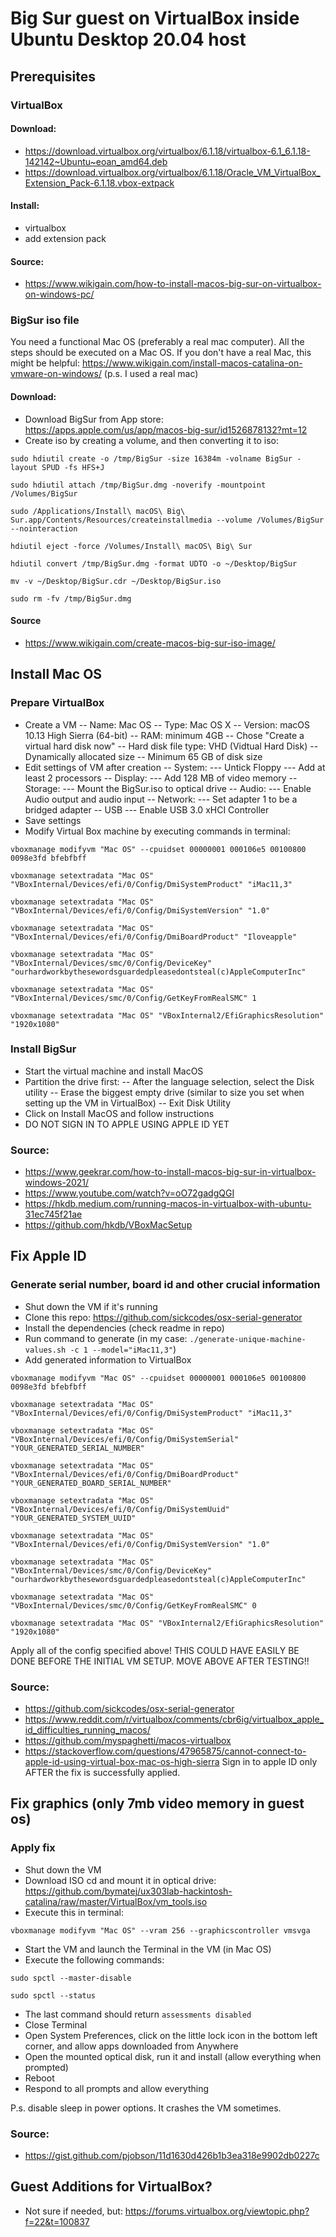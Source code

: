# Big Sur guest on VirtualBox inside Ubuntu Desktop 20.04 host

## Prerequisites
### VirtualBox
#### Download: 
- https://download.virtualbox.org/virtualbox/6.1.18/virtualbox-6.1_6.1.18-142142~Ubuntu~eoan_amd64.deb
- https://download.virtualbox.org/virtualbox/6.1.18/Oracle_VM_VirtualBox_Extension_Pack-6.1.18.vbox-extpack

#### Install: 
- virtualbox
- add extension pack

#### Source:
- https://www.wikigain.com/how-to-install-macos-big-sur-on-virtualbox-on-windows-pc/

### BigSur iso file
You need a functional Mac OS (preferably a real mac computer). 
All the steps should be executed on a Mac OS.
If you don't have a real Mac, this might be helpful: https://www.wikigain.com/install-macos-catalina-on-vmware-on-windows/ (p.s. I used a real mac)

#### Download: 
- Download BigSur from App store: https://apps.apple.com/us/app/macos-big-sur/id1526878132?mt=12
- Create iso by creating a volume, and then converting it to iso: 
```
sudo hdiutil create -o /tmp/BigSur -size 16384m -volname BigSur -layout SPUD -fs HFS+J
```

```
sudo hdiutil attach /tmp/BigSur.dmg -noverify -mountpoint /Volumes/BigSur
```

```
sudo /Applications/Install\ macOS\ Big\ Sur.app/Contents/Resources/createinstallmedia --volume /Volumes/BigSur --nointeraction
```

```
hdiutil eject -force /Volumes/Install\ macOS\ Big\ Sur
```

```
hdiutil convert /tmp/BigSur.dmg -format UDTO -o ~/Desktop/BigSur
```

```
mv -v ~/Desktop/BigSur.cdr ~/Desktop/BigSur.iso
```

```
sudo rm -fv /tmp/BigSur.dmg
```

#### Source
- https://www.wikigain.com/create-macos-big-sur-iso-image/

## Install Mac OS 
### Prepare VirtualBox
- Create a VM
  -- Name: Mac OS
  -- Type: Mac OS X
  -- Version: macOS 10.13 High Sierra (64-bit)
  -- RAM: minimum 4GB
  -- Chose "Create a virtual hard disk now"
  -- Hard disk file type: VHD (Vidtual Hard Disk)
  -- Dynamically allocated size
  -- Minimum 65 GB of disk size
- Edit settings of VM after creation
  -- System:
    --- Untick Floppy
    --- Add at least 2 processors
  -- Display: 
     --- Add 128 MB of video memory
  -- Storage: 
     --- Mount the BigSur.iso to optical drive
  -- Audio:
     --- Enable Audio output and audio input
  -- Network: 
     --- Set adapter 1 to be a bridged adapter
  -- USB
     --- Enable USB 3.0 xHCI Controller
- Save settings
- Modify Virtual Box machine by executing commands in terminal:
```
vboxmanage modifyvm "Mac OS" --cpuidset 00000001 000106e5 00100800 0098e3fd bfebfbff
```

```
vboxmanage setextradata "Mac OS" "VBoxInternal/Devices/efi/0/Config/DmiSystemProduct" "iMac11,3"
```

```
vboxmanage setextradata "Mac OS" "VBoxInternal/Devices/efi/0/Config/DmiSystemVersion" "1.0"
```

```
vboxmanage setextradata "Mac OS" "VBoxInternal/Devices/efi/0/Config/DmiBoardProduct" "Iloveapple"
```

```
vboxmanage setextradata "Mac OS" "VBoxInternal/Devices/smc/0/Config/DeviceKey" "ourhardworkbythesewordsguardedpleasedontsteal(c)AppleComputerInc"
```

```
vboxmanage setextradata "Mac OS" "VBoxInternal/Devices/smc/0/Config/GetKeyFromRealSMC" 1
```

```
vboxmanage setextradata "Mac OS" "VBoxInternal2/EfiGraphicsResolution" "1920x1080"
```

### Install BigSur
- Start the virtual machine and install MacOS
- Partition the drive first:
  -- After the language selection, select the Disk utility
  -- Erase the biggest empty drive (similar to size you set when setting up the VM in VirtualBox)
  -- Exit Disk Utility
- Click on Install MacOS and follow instructions
- DO NOT SIGN IN TO APPLE USING APPLE ID YET

### Source: 
- https://www.geekrar.com/how-to-install-macos-big-sur-in-virtualbox-windows-2021/
- https://www.youtube.com/watch?v=oO72gadgQGI
- https://hkdb.medium.com/running-macos-in-virtualbox-with-ubuntu-31ec745f21ae
- https://github.com/hkdb/VBoxMacSetup

## Fix Apple ID
### Generate serial number, board id and other crucial information
- Shut down the VM if it's running
- Clone this repo: https://github.com/sickcodes/osx-serial-generator
- Install the dependencies (check readme in repo)
- Run command to generate (in my case: `./generate-unique-machine-values.sh -c 1 --model="iMac11,3"`)
- Add generated information to VirtualBox
```
vboxmanage modifyvm "Mac OS" --cpuidset 00000001 000106e5 00100800 0098e3fd bfebfbff
```

```
vboxmanage setextradata "Mac OS" "VBoxInternal/Devices/efi/0/Config/DmiSystemProduct" "iMac11,3"
```

```
vboxmanage setextradata "Mac OS" "VBoxInternal/Devices/efi/0/Config/DmiSystemSerial" "YOUR_GENERATED_SERIAL_NUMBER"
```

```
vboxmanage setextradata "Mac OS" "VBoxInternal/Devices/efi/0/Config/DmiBoardProduct" "YOUR_GENERATED_BOARD_SERIAL_NUMBER"
```

```
vboxmanage setextradata "Mac OS" "VBoxInternal/Devices/efi/0/Config/DmiSystemUuid" "YOUR_GENERATED_SYSTEM_UUID"
```

```
vboxmanage setextradata "Mac OS" "VBoxInternal/Devices/efi/0/Config/DmiSystemVersion" "1.0"
```

```
vboxmanage setextradata "Mac OS" "VBoxInternal/Devices/smc/0/Config/DeviceKey" "ourhardworkbythesewordsguardedpleasedontsteal(c)AppleComputerInc"
```

```
vboxmanage setextradata "Mac OS" "VBoxInternal/Devices/smc/0/Config/GetKeyFromRealSMC" 0
```

```
vboxmanage setextradata "Mac OS" "VBoxInternal2/EfiGraphicsResolution" "1920x1080"
```

Apply all of the config specified above! 
THIS COULD HAVE EASILY BE DONE BEFORE THE INITIAL VM SETUP. MOVE ABOVE AFTER TESTING!!

### Source:
- https://github.com/sickcodes/osx-serial-generator
- https://www.reddit.com/r/virtualbox/comments/cbr6ig/virtualbox_apple_id_difficulties_running_macos/
- https://github.com/myspaghetti/macos-virtualbox
- https://stackoverflow.com/questions/47965875/cannot-connect-to-apple-id-using-virtual-box-mac-os-high-sierra
Sign in to apple ID only AFTER the fix is successfully applied.

## Fix graphics (only 7mb video memory in guest os)
### Apply fix
- Shut down the VM
- Download ISO cd and mount it in optical drive: https://github.com/bymatej/ux303lab-hackintosh-catalina/raw/master/VirtualBox/vm_tools.iso
- Execute this in terminal: 
```
vboxmanage modifyvm "Mac OS" --vram 256 --graphicscontroller vmsvga
```
- Start the VM and launch the Terminal in the VM (in Mac OS)
- Execute the following commands:
```
sudo spctl --master-disable
```

```
sudo spctl --status
```
- The last command should return `assessments disabled`
- Close Terminal
- Open System Preferences, click on the little lock icon in the bottom left corner, and allow apps downloaded from Anywhere
- Open the mounted optical disk, run it and install (allow everything when prompted)
- Reboot
- Respond to all prompts and allow everything

P.s. disable sleep in power options. It crashes the VM sometimes.

### Source:
- https://gist.github.com/pjobson/11d1630d426b1b3ea318e9902db0227c

## Guest Additions for VirtualBox?
- Not sure if needed, but: https://forums.virtualbox.org/viewtopic.php?f=22&t=100837
